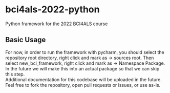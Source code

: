 # bci4als-2022-python
Python framework for the 2022 BCI4ALS course

## Basic Usage

For now, in order to run the framework with pycharm, you should select the repository root directory, right click and mark as -> sources root. Then select new_bci_framework, right click and mark as -> Namespace Package.  
In the future we will make this into an actual package so that we can skip this step.  
Additional documentation for this codebase will be uploaded in the future.  
Feel free to fork the repository, open pull requests or issues, or use as-is.